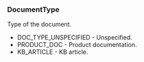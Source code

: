 ### DocumentType
Type of the document.

- DOC_TYPE_UNSPECIFIED - Unspecified.
- PRODUCT_DOC - Product documentation.
- KB_ARTICLE - KB article.
